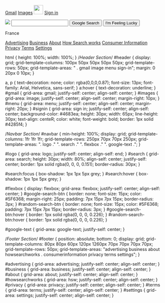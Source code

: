 <!DOCTYPE html>
<html>
   <head>
   	  <meta charset="utf-8" />
   	  <meta name="viewport" content="width=device-width, initial-scale=1.0">
   	  <link rel="stylesheet" href="style.css" />
      <title>Google</title>
      <style>
      	<pjustify-self: center>
      </style>
   </head>

   <body>
      	<div id="header">
      		<a href="https://mail.google.com" id="gmail">Gmail</a>
      		<a href="" id="images">Images</a>
      		<a href="https://www.google.fr/intl/en/about/products?tab=wh" id="menu"><img src="menu.png" height=30px width=30px></a>
      		<a href="https://www.google.fr/imghp?hl=en&tab=wi&authuser=0&ogbl" id="signin">Sign in</a>
      	</div>
      	<div id="navbar">
      		<p><img clas="logo" src="logo.png"</p>
      		<input type="text" id="search">
      		<button id="google-search-btn">Google Search</button>
      		<button id="random-search-btn">I'm Feeling Lucky</button>
      	</div>
      	<div id="footer">
      		<p>France</p>
      		<fr>
      		<a href="https://www.google.com/intl/en_fr/ads/?subid=ww-ww-et-g-awa-a-g_hpafoot1_1!o2&utm_source=google.com&utm_medium=referral&utm_campaign=google_hpafooter&fg=1" id="advertising">Advertising</a>
      		<a href="https://www.google.com/services/?subid=ww-ww-et-g-awa-a-g_hpbfoot1_1!o2&utm_source=google.com&utm_medium=referral&utm_campaign=google_hpbfooter&fg=1" id="business">Business</a>
      		<a href="https://about.google/?utm_source=google-FR&utm_medium=referral&utm_campaign=hp-footer&fg=1" id="about">About</a>
      		<a href="https://www.google.com/preferences?hl=en" id="howsearchworks">How Search works</a>
      		<a href="" id="consumerinformation">Consumer Information</a>
      		<a href="https://support.google.com/websearch?p=fr_consumer_info&hl=en-FR&fg=1" id="privacy">Privacy</a>
      		<a href="https://policies.google.com/terms?hl=en-FR&fg=1" id="terms">Terms</a>
      		<a href="https://www.google.com/preferences?hl=en" id="settings">Settings</a>
      	</div>
   </body>
</html>

html {
    height: 100%;
    width: 100%;
}
/*Header Section*/
#header {
    display: grid;
    grid-template-columns: 100px 50px 50px 50px 50px;
    grid-template-rows: 50px;
    grid-template-areas: 
    " . gmail image menu sign-in";
    margin: 0 20px 0 10px;
}

a, p {
    text-decoration: none;
    color: rgba(0,0,0,0.87);
    font-size: 13px;
    font-family: Arial, Helvetica, sans-serif;
}
a:hover {
    text-decoration: underline;
}
#gmail {
    grid-area: gmail;
    justify-self: center;
    align-self: center;
}
#images {
    grid-area: image;
    justify-self: center;
    align-self: center;
    margin-right: 10px;
}
#menu {
    grid-area: menu;
    justify-self: center;
    align-self: center;
    margin-right: 20px;
}
#signin {
    grid-area: sign in;
    justify-self: center;
    align-self: center;
    background-color: #4683ea;
    height: 30px;
    width: 65px;
    line-height: 30px;
    text-align: centeR;
    color: white;
    font-weight: bold;
    border: 1px solid #4285f4;
}

/*Navbar Section*/
#navbar {
    min-height: 100%;
    display: grid;
    grid-template-columns: 1fr 1fr 1fr;
    grid-template-rows: 250px 70px 70px 250px;
    grid-template-areas: 
    ". logo ."
    ". search ."
    ". flexbox ."
    ". google-text .";
}

#logo {
    grid-area: logo;
    justify-self: center;
    align-self: end;
}
#search {
    grid-area: search;
    height: 30px;
    width: 80%;
    align-self: center;
    justify-self: center;
    border: 1px solid rgba(0, 0, 0, 0.151);
    border-radius: 30px;
}

#search:focus {
    box-shadow: 1px 1px 5px grey;
}
#search:hover {
    box-shadow: 1px 1px 5px grey;
}

#flexbox {
    display: flexbox;
    grid-area: flexbox;
    justify-self: center;
    align-self: center;
}
#google-search-btn {
    border: none;
    font-size: 15px;
    color: #5F6368;
    margin-right: 25px;
    padding: 7px 15px 7px 15px;
    border-radius: 3px;
}
#random-search-btn {
    border: none;
    font-size: 15px;
    color: #5F6368;
    padding: 7px 15px 7px 15px;
    border-radius: 3px;
}
#google-search-btn:hover {
    border: 1px solid rgba(0, 0, 0, 0.226);
}
#random-search-btn:hover {
    border: 1px solid rgba(0, 0, 0, 0.226);
}

#google-text {
    grid-area: google-text;
    justify-self: center;
}

/*Footer Section*/
#footer {
    position: absolute;
    bottom: 0;
    display: grid;
    grid-template-columns: 80px 80px 60px 120px 1260px 70px 70px 70px 70px;
    grid-template-rows: 50px;
    grid-template-areas: 
    "advertising business about howsearchworks . consumerinformation privacy terms settings";
}

#advertising {
    grid-area: advertising;
    justify-self: center;
    align-self: center;
}
#business {
    grid-area: business;
    justify-self: center;
    align-self: center;
}
#about {
    grid-area: about;
    justify-self: center;
    align-self: center;
}
#howsearchworks {
    grid-area: hsw;
    justify-self: center;
    align-self: center;
}
#privacy {
    grid-area: privacy;
    justify-self: center;
    align-self: center;
}
#terms {
    grid-area: terms;
    justify-self: center;
    align-self: center;
}
#settings {
    grid-area: settings;
    justify-self: center;
    align-self: center;
}
